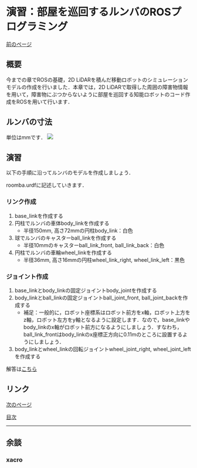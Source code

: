 # 演習：部屋を巡回するルンバのROSプログラミング

[前のページ](../)

## 概要

今までの章でROSの基礎，2D LiDARを積んだ移動ロボットのシミュレーションモデルの作成を行いました．本章では，2D LiDARで取得した周囲の障害物情報を用いて，障害物にぶつからないように部屋を巡回する知能ロボットのコード作成をROSを用いて行います．

## ルンバの寸法
単位はmmです．
<img src='./fig/1.jpg'>

## 演習
以下の手順に沿ってルンバのモデルを作成しましょう．

roomba.urdfに記述していきます．

### リンク作成
1. base_linkを作成する
1. 円柱でルンバの車体body_linkを作成する
    - 半径150mm, 高さ72mmの円柱body_link：白色
1. 球でルンバのキャスターball_linkを作成する
    - 半径10mmのキャスターball_link_front, ball_link_back：白色
1. 円柱でルンバの車輪wheel_linkを作成する
    - 半径36mm, 高さ16mmの円柱wheel_link_right, wheel_link_left：黒色
### ジョイント作成
1. base_linkとbody_linkの固定ジョイントbody_jointを作成する
1. body_linkとball_linkの固定ジョイントball_joint_front, ball_joint_backを作成する
    - 補足：一般的に，ロボット座標系はロボット前方をx軸，ロボット上方をz軸，ロボット左方をy軸となるように設定します．なので，base_linkやbody_linkのx軸がロボット前方になるようにしましょう．すなわち，ball_link_frontはbody_linkのx座標正方向に0.11mのところに設置するようにしましょう．
1. body_linkとwheel_linkの回転ジョイントwheel_joint_right, wheel_joint_leftを作成する

解答は[こちら](./answer/)

## リンク

[次のページ](../../gazebo/)

[目次](../../)


---

## 余談
### xacro

